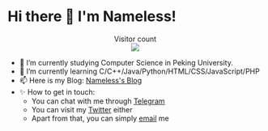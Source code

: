 # Hi there 👋 I'm Nameless!

<!--
**synthpop123/synthpop123** is a ✨ _special_ ✨ repository because its `README.md` (this file) appears on your GitHub profile.

Here are some ideas to get you started:、
-->

<p align="center"> 
  Visitor count<br>
  <img src="https://profile-counter.glitch.me/synthpop123/count.svg" />
</p>

- 🔭 I’m currently studying Computer Science in Peking University.
- 🌱 I’m currently learning C/C++/Java/Python/HTML/CSS/JavaScript/PHP
- 📫 Here is my Blog: [Nameless's Blog](https://likangwei.studio)
- ✨ How to get in touch:
  * You can chat with me through [Telegram](https://t.me/lkw123)
  * You can visit my [Twitter](https://twitter.com/whoamamamiii) either
  * Apart from that, you can simply [email](mailto:lkw20010211@gmail.com) me
